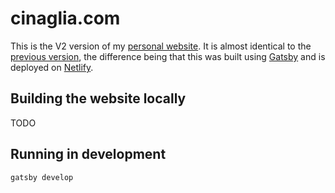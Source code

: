 # cinaglia.com

This is the V2 version of my [personal website](https://cinaglia.com). It is almost identical to the [previous version](https://github.com/cinaglia/cinaglia.com), the difference being
that this was built using [Gatsby](https://www.gatsbyjs.org/) and is deployed on [Netlify](https://www.netlify.com/).

## Building the website locally
TODO

## Running in development
`gatsby develop`

